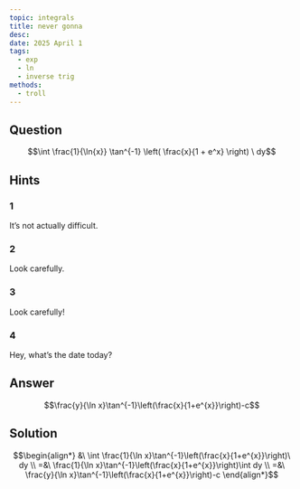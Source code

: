 ```yaml
---
topic: integrals
title: never gonna
desc: 
date: 2025 April 1
tags:
  - exp
  - ln
  - inverse trig
methods:
  - troll
---
```



## Question
```math
\int
  \frac{1}{\ln{x}}
  \tan^{-1} \left(
    \frac{x}{1 + e^x}
  \right)
\ dy
```


## Hints

### 1
It’s not actually difficult.

### 2
Look carefully.

### 3
Look carefully!

### 4
Hey, what’s the date today?


## Answer
```math
\frac{y}{\ln x}\tan^{-1}\left(\frac{x}{1+e^{x}}\right)-c
```


## Solution

```math
\begin{align*}
  &\ \int \frac{1}{\ln x}\tan^{-1}\left(\frac{x}{1+e^{x}}\right)\ dy
  \\ =&\ \frac{1}{\ln x}\tan^{-1}\left(\frac{x}{1+e^{x}}\right)\int dy
  \\ =&\ \frac{y}{\ln x}\tan^{-1}\left(\frac{x}{1+e^{x}}\right)-c
\end{align*}
```
